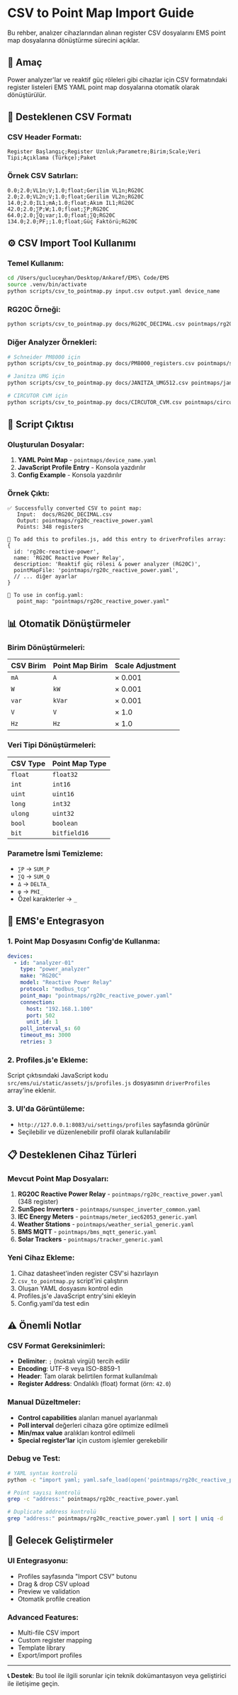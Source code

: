 # CSV to Point Map Import Guide

Bu rehber, analızer cihazlarından alınan register CSV dosyalarını EMS point map dosyalarına dönüştürme sürecini açıklar.

## 🎯 Amaç

Power analyzer'lar ve reaktif güç röleleri gibi cihazlar için CSV formatındaki register listeleri EMS YAML point map dosyalarına otomatik olarak dönüştürülür.

## 📁 Desteklenen CSV Formatı

### CSV Header Formatı:
```csv
Register Başlangıç;Register Uznluk;Parametre;Birim;Scale;Veri Tipi;Açıklama (Türkçe);Paket
```

### Örnek CSV Satırları:
```csv
0.0;2.0;VL1n;V;1.0;float;Gerilim VL1n;RG20C
2.0;2.0;VL2n;V;1.0;float;Gerilim VL2n;RG20C
14.0;2.0;IL1;mA;1.0;float;Akım IL1;RG20C
42.0;2.0;∑P;W;1.0;float;∑P;RG20C
64.0;2.0;∑Q;var;1.0;float;∑Q;RG20C
134.0;2.0;PF;;1.0;float;Güç Faktörü;RG20C
```

## ⚙️ CSV Import Tool Kullanımı

### Temel Kullanım:
```bash
cd /Users/gucluceyhan/Desktop/Ankaref/EMS\ Code/EMS
source .venv/bin/activate
python scripts/csv_to_pointmap.py input.csv output.yaml device_name
```

### RG20C Örneği:
```bash
python scripts/csv_to_pointmap.py docs/RG20C_DECIMAL.csv pointmaps/rg20c_reactive_power.yaml "RG20C Reactive Power Relay"
```

### Diğer Analyzer Örnekleri:
```bash
# Schneider PM8000 için
python scripts/csv_to_pointmap.py docs/PM8000_registers.csv pointmaps/schneider_pm8000.yaml "Schneider PM8000"

# Janitza UMG için  
python scripts/csv_to_pointmap.py docs/JANITZA_UMG512.csv pointmaps/janitza_umg512.yaml "Janitza UMG512"

# CIRCUTOR CVM için
python scripts/csv_to_pointmap.py docs/CIRCUTOR_CVM.csv pointmaps/circutor_cvm.yaml "CIRCUTOR CVM"
```

## 🔧 Script Çıktısı

### Oluşturulan Dosyalar:
1. **YAML Point Map** - `pointmaps/device_name.yaml`
2. **JavaScript Profile Entry** - Konsola yazdırılır
3. **Config Example** - Konsola yazdırılır

### Örnek Çıktı:
```
✅ Successfully converted CSV to point map:
   Input:  docs/RG20C_DECIMAL.csv
   Output: pointmaps/rg20c_reactive_power.yaml
   Points: 348 registers

📝 To add this to profiles.js, add this entry to driverProfiles array:
{
  id: 'rg20c-reactive-power',
  name: 'RG20C Reactive Power Relay',
  description: 'Reaktif güç rölesi & power analyzer (RG20C)',
  pointMapFile: 'pointmaps/rg20c_reactive_power.yaml',
  // ... diğer ayarlar
}

🔧 To use in config.yaml:
   point_map: "pointmaps/rg20c_reactive_power.yaml"
```

## 📊 Otomatik Dönüştürmeler

### Birim Dönüştürmeleri:
| **CSV Birim** | **Point Map Birim** | **Scale Adjustment** |
|---------------|---------------------|---------------------|
| `mA` | `A` | × 0.001 |
| `W` | `kW` | × 0.001 |
| `var` | `kVar` | × 0.001 |
| `V` | `V` | × 1.0 |
| `Hz` | `Hz` | × 1.0 |

### Veri Tipi Dönüştürmeleri:
| **CSV Type** | **Point Map Type** |
|--------------|-------------------|
| `float` | `float32` |
| `int` | `int16` |
| `uint` | `uint16` |
| `long` | `int32` |
| `ulong` | `uint32` |
| `bool` | `boolean` |
| `bit` | `bitfield16` |

### Parametre İsmi Temizleme:
- `∑P` → `SUM_P`
- `∑Q` → `SUM_Q` 
- `Δ` → `DELTA_`
- `φ` → `PHI_`
- Özel karakterler → `_`

## 🔗 EMS'e Entegrasyon

### 1. Point Map Dosyasını Config'de Kullanma:
```yaml
devices:
  - id: "analyzer-01"
    type: "power_analyzer"
    make: "RG20C"
    model: "Reactive Power Relay"
    protocol: "modbus_tcp"
    point_map: "pointmaps/rg20c_reactive_power.yaml"
    connection:
      host: "192.168.1.100"
      port: 502
      unit_id: 1
    poll_interval_s: 60
    timeout_ms: 3000
    retries: 3
```

### 2. Profiles.js'e Ekleme:
Script çıktısındaki JavaScript kodu `src/ems/ui/static/assets/js/profiles.js` dosyasının `driverProfiles` array'ine eklenir.

### 3. UI'da Görüntüleme:
- `http://127.0.0.1:8083/ui/settings/profiles` sayfasında görünür
- Seçilebilir ve düzenlenebilir profil olarak kullanılabilir

## 📋 Desteklenen Cihaz Türleri

### Mevcut Point Map Dosyaları:
1. **RG20C Reactive Power Relay** - `pointmaps/rg20c_reactive_power.yaml` (348 register)
2. **SunSpec Inverters** - `pointmaps/sunspec_inverter_common.yaml`
3. **IEC Energy Meters** - `pointmaps/meter_iec62053_generic.yaml`
4. **Weather Stations** - `pointmaps/weather_serial_generic.yaml`
5. **BMS MQTT** - `pointmaps/bms_mqtt_generic.yaml`
6. **Solar Trackers** - `pointmaps/tracker_generic.yaml`

### Yeni Cihaz Ekleme:
1. Cihaz datasheet'inden register CSV'si hazırlayın
2. `csv_to_pointmap.py` script'ini çalıştırın
3. Oluşan YAML dosyasını kontrol edin
4. Profiles.js'e JavaScript entry'sini ekleyin
5. Config.yaml'da test edin

## ⚠️ Önemli Notlar

### CSV Format Gereksinimleri:
- **Delimiter**: `;` (noktalı virgül) tercih edilir
- **Encoding**: UTF-8 veya ISO-8859-1
- **Header**: Tam olarak belirtilen format kullanılmalı
- **Register Address**: Ondalıklı (float) format (örn: `42.0`)

### Manual Düzeltmeler:
- **Control capabilities** alanları manuel ayarlanmalı
- **Poll interval** değerleri cihaza göre optimize edilmeli
- **Min/max value** aralıkları kontrol edilmeli
- **Special register'lar** için custom işlemler gerekebilir

### Debug ve Test:
```bash
# YAML syntax kontrolü
python -c "import yaml; yaml.safe_load(open('pointmaps/rg20c_reactive_power.yaml'))"

# Point sayısı kontrolü
grep -c "address:" pointmaps/rg20c_reactive_power.yaml

# Duplicate address kontrolü
grep "address:" pointmaps/rg20c_reactive_power.yaml | sort | uniq -d
```

## 🚀 Gelecek Geliştirmeler

### UI Entegrasyonu:
- Profiles sayfasında "Import CSV" butonu
- Drag & drop CSV upload
- Preview ve validation
- Otomatik profile creation

### Advanced Features:
- Multi-file CSV import
- Custom register mapping
- Template library
- Export/import profiles

---

**📞 Destek**: Bu tool ile ilgili sorunlar için teknik dokümantasyon veya geliştirici ile iletişime geçin.
